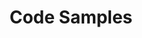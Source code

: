 ---
title: Code Samples
linkTitle: Samples
description: 'Explore sample code that uses modern app development technologies and
  patterns.

  '
tags: []
---